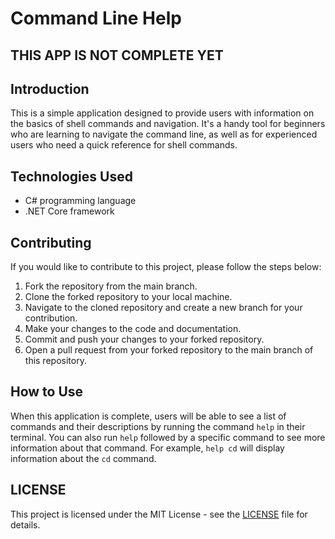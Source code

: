# Command Line Help

## THIS APP IS NOT COMPLETE YET

## Introduction

This is a simple application designed to provide users with information on the basics of shell commands and navigation. It's a handy tool for beginners who are learning to navigate the command line, as well as for experienced users who need a quick reference for shell commands.

## Technologies Used

- C# programming language
- .NET Core framework

## Contributing

If you would like to contribute to this project, please follow the steps below:

1. Fork the repository from the main branch.
2. Clone the forked repository to your local machine.
3. Navigate to the cloned repository and create a new branch for your contribution.
4. Make your changes to the code and documentation.
5. Commit and push your changes to your forked repository.
6. Open a pull request from your forked repository to the main branch of this repository.

## How to Use

When this application is complete, users will be able to see a list of commands and their descriptions by running the command `help` in their terminal. You can also run `help` followed by a specific command to see more information about that command. For example, `help cd` will display information about the `cd` command.

## LICENSE

This project is licensed under the MIT License - see the [LICENSE](LICENSE) file for details.
